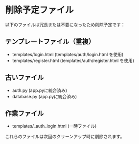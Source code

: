# 削除予定ファイル

以下のファイルは冗長または不要になったため削除予定です：

## テンプレートファイル（重複）
- templates/login.html (templates/auth/login.html を使用)
- templates/register.html (templates/auth/register.html を使用)

## 古いファイル
- auth.py (app.pyに統合済み)
- database.py (app.pyに統合済み)

## 作業ファイル
- templates/_auth_login.html (一時ファイル)

これらのファイルは次回のクリーンアップ時に削除されます。
